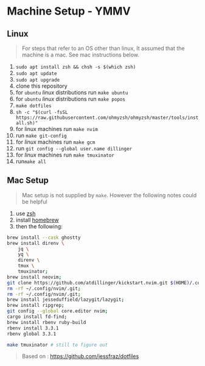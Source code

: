# Machine Setup - YMMV

## Linux

> For steps that refer to an OS other than linux,
> It assumed that the machine is a mac.
> See mac instructions below.

1. `sudo apt install zsh && chsh -s $(which zsh)`
1. `sudo apt update`
1. `sudo apt upgrade`
1. clone this repository
1. for `ubuntu` _linux_ distributions run `make ubuntu`
1. for `ubuntu` _linux_ distributions run `make popos`
1. `make dotfiles`
1. `sh -c "$(curl -fsSL https://raw.githubusercontent.com/ohmyzsh/ohmyzsh/master/tools/install.sh)"`
1. for linux machines run `make nvim`
1. run `make git-config`
1. for _linux_ machines run `make gcm`
1. run `git config --global user.name dillinger`
1. for _linux_ machines run `make tmuxinator`
1. run`make all`

## Mac Setup

> Mac setup is not supplied by `make`.
> However the following notes could be helpful

1. use [zsh](https://github.com/ohmyzsh/ohmyzsh/wiki/Installing-ZSH#how-to-install-zsh-on-many-platforms)
1. install [homebrew](https://brew.sh/)
1. then the following:

```sh
brew install --cask ghostty
brew install direnv \
    jq \
    yq \
    direnv \
    tmux \
    tmuxinator;
brew install neovim;
git clone https://github.com/atdillinger/kickstart.nvim.git $(HOME)/.config/nvim;
rm -rf ~/.config/nvim/.git;
rm -rf ~/.config/nvim/.git;
brew install jesseduffield/lazygit/lazygit;
brew install ripgrep;
git config --global core.editor nvim;
cargo install fd-find;
brew install rbenv ruby-build
rbenv install 3.3.1
rbenv global 3.3.1

make tmuxinator # still to figure out
```

> Based on : <https://github.com/jessfraz/dotfiles>
